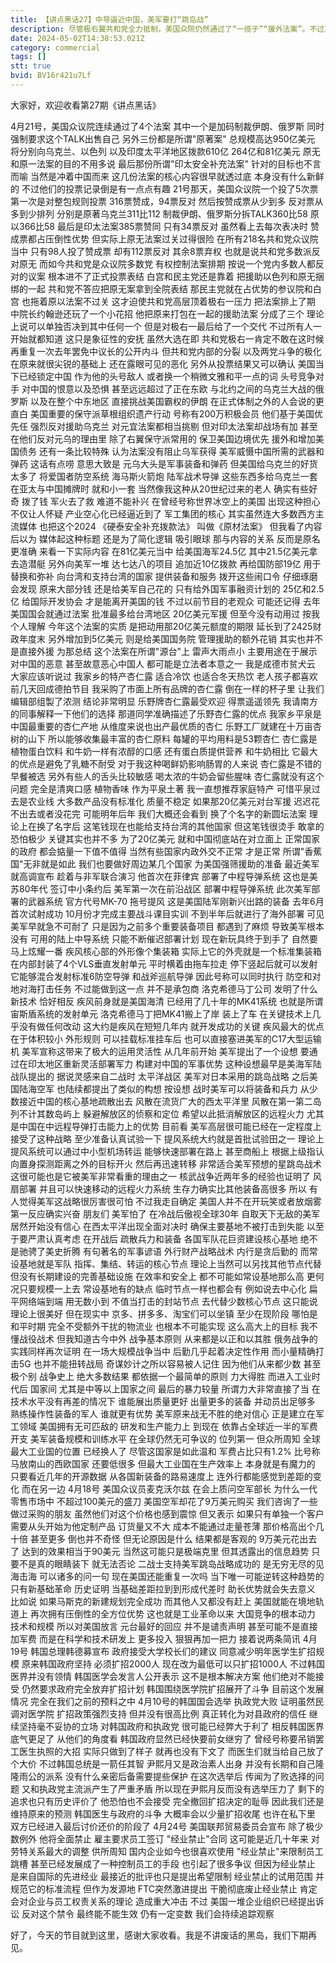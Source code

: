 ```yaml
---
title: 【讲点黑话27】中导逼近中国，美军要打“跳岛战”
description: 尽管极右翼共和党全力抵制，美国众院仍然通过了“一揽子”“援外法案”。不过其中所谓“援台”计划，只是新瓶装旧酒，实质内容更多是给美军自己“打钱”。 但研发和生产效率的下跌，让美军越来越难以维持绝对的技术和规模优势，只能开始冀望于“战术”或者说“计谋”。所以提出“灵活部署”，打“跳岛战”，还将最新的中导系统“堤丰”拉来试验。 然而，“内行要谈后勤”。想靠取巧赢得战争，俄国不久前才给全世界上了一课深刻的教训。美军难道就能例外吗？
date: 2024-05-02T14:38:53.021Z
category: commercial
tags: []
stt: true
bvid: BV16r421u7Lf
---
```


大家好，欢迎收看第27期《讲点黑话》

4月21号，美国众议院连续通过了4个法案
其中一个是加码制裁伊朗、俄罗斯
同时强制要求这个TALK出售自己
另外三份都是所谓"原著案"
总规模高达950亿美元
将分别向乌克兰、以色列
以及印度太平洋地区拨款610亿
264亿和81亿美元
原无和原一法案的目的不用多说
最后那份所谓"印太安全补充法案"
针对的目标也不言而喻
当然是冲着中国而来
这几份法案的核心内容很早就透过底
本身没有什么新鲜的
不过他们的投票记录倒是有一点点有趣
21号那天，美国众议院一个投了5次票
第一次是对整包规则投票
316票赞成，94票反对
然后按赞成票从少到多
反对票从多到少排列
分别是原著乌克兰311比112
制裁伊朗、俄罗斯分拆TALK360比58
原以366比58
最后是印太法案385票赞同
只有34票反对
虽然看上去每次表决时
赞成票都占压倒性优势
但实际上原无法案过关过得很险
在所有218名共和党众议院当中
只有98人投了赞成票
却有112票反对
其余8票弃权
也就是说共和党多数派反对原无
而如今共和党是众议院多数党
有权控制法案排期
按说一个党内多数人都反对的议案
根本进不了正式投票表结
白宫和民主党还是靠着
把援助以色列和原无捆绑的一起
共和党不答应把原无案拿到全院表结
那民主党就在占优势的参议院和白宫
也拖着原以法案不过关
这才迫使共和党高层顶着极右一压力
把法案排上了期
中院长约翰逊还玩了一个小花招
他把原来打包在一起的援助法案
分成了三个
理论上说可以单独否决到其中任何一个
但是对极右一最后给了一个交代
不过所有人一开始就都知道
这只是象征性的安抚
虽然大选在即
共和党极右一肯定不敢在这时候
再重复一次去年罢免中议长的公开内斗
但共和党内部的分裂
以及两党斗争的极化
在原来就很尖锐的基础上
还在露眼可见的恶化
另外从投票结果又可以确认
美国当下已经锁定中国
作为他的头号敌人
或者换一个稍微文雅和平一点的词
头号竞争对手
对中国的恨意以及恐惧
甚至远远超过了正在东欧
与北约之间的乌克兰大战的俄罗斯
以及在整个中东地区
直接挑战美国霸权的伊朗
在正式体制之外的人会说的更直白
美国重要的保守派草根组织遗产行动
号称有200万积极会员
他们基于美国优先任
强烈反对援助乌克兰
对元宜法案都相当挑剔
但对印太法案却战场有加
甚至在他们反对元乌的理由里
除了右翼保守派常用的
保卫美国边境优先
援外和增加美国债务
还有一条比较特殊
认为法案没有阻止乌军获得
美军威慑中国所需的武器和弹药
这话有点唠
意思大致是
元乌大头是军事装备和弹药
但美国给乌克兰的好货太多了
将爱国者防空系统
海马斯火箭炮
陆军战术导弹
这些东西多给乌克兰一套
在亚太与中国摊牌时
就和小一套
当然像我这种从20世纪过来的老人
确实有些好奇
拨了钱
军火去了救
难道不能补兴
在曾经号称世界冰空上的美国
出现这种担心
不仅让人怀疑
产业空心化已经逼近到了
军工集团的核心
其实虽然连大多数西方主流媒体
也把这个2024
《硬泰安全补充拨款法》
叫做《原材法案》
但我看了内容后以为
媒体起这种标题
还是为了简化逻辑
吸引眼球
那与内容的关系
反而是原名更准确
来看一下实际内容
在81亿美元当中
给美国海军24.5亿
其中21.5亿美元拿去造潜艇
另外向美军一堆
达七达八的项目
追加近10亿拨款
再给国防部19亿
用于替换和弥补
向台湾和支持台湾的国家
提供装备和服务
拨开这些闹口令
仔细琢磨会发现
原来大部分钱
还是给美军自己花的
只有给外国军事融资计划的
25亿和2.5亿
给国际开发协会
才是能离开美国的钱
不过以前节目的老观众
可能还记得
去年美国国会就通过法案
批准最多给台湾地区
20亿美元军援
但至今没有动用过
按我个人理解
今年这个法案的实质
是把动用那20亿美元额度的期限
延长到了2425财政年度末
另外增加到5亿美元
则是给美国国务院
管理援助的额外花销
其实也并不是直接外援
为那总结
这个法案在所谓"源台"上
雷声大雨点小
主要用途在于展示对中国的恶意
甚至故意恶心中国人
都可能是立法者本意之一
我是成德市贫犬云
大家应该听说过
我家乡的特产杏仁露
适合冷饮
也适合冬天热饮
老人孩子都喜欢
前几天回成德拍节目
我采购了市面上所有品牌的杏仁露
倒在一样的杯子里
让我们编辑部组製了浓测
结论非常明显
乐野牌杏仁露最受欢迎 得票遥遥领先
我请南方的同事解释一下他们的选择
那道同学准确描述了乐野杏仁露的优点
我家乡平泉是中国最重要的杏仁产地
从维度来说也出产最优质的杏仁
乐野工厂就建在十万亩杏树的山下
所以能够收集最丰富的杏仁原料
每罐的平均用料是53颗杏仁
杏仁露是植物蛋白饮料
和牛奶一样有浓醇的口感
还有蛋白质提供营养
和牛奶相比
它最大的优点是避免了乳糖不耐受
对于我这种喝鲜奶影响肠胃的人来说
杏仁露是不错的早餐被选
另外有些人的舌头比较敏感
喝太浓的牛奶会留些腥味
杏仁露就没有这个问题
完全是清爽口感 植物香味
作为平泉土著
我一直想推荐家庭特产
可惜平泉过去是农业线
大多数产品没有标准化 质量不稳定
如果那20亿美元对台军援
迟迟花不出去或者没花完
可能明年后年
我们大概还会看到
换了个名字的新圆坛法案
理论上在换了名字后
这笔钱现在也能给支持台湾的其他国家
但这笔钱很烫手
敢拿的恐怕极少
关键其实也并不多
为了20亿美元
就和中国彻底站在对立面上
正常国家的政府
都会掂量一下值不值得
当然有些国家内政外交不正常
才是正常
所谓"香蕉国"无非就是如此
我们也要做好周边某几个国家
为美国强筛援助的准备
最近美军就高调宣布
趁着与非军联合演习
他首次在菲律宾
部署了中程导弹系统
这也是美苏80年代
签订中小条约后
美军第一次在前沿战区
部署中程导弹系统
此次美军部署的武器系统
官方代号MK-70 拖号提风
这是美国陆军刚新兴出路的装备
去年6月首次试射成功
10月份才完成主要战斗课目实训
不到半年后就进行了海外部署
可见美军早就急不可耐了
只是因为之前多个重要装备项目
都遇到了麻烦
导致美军根本没有
可用的陆上中导系统
只能不断催迟部署计划
现在新玩具终于到手了
自然要马上炫耀一番
疾风核心部的外形像个集装箱
实际上它的外壳就是一个标准集装箱
在内部封装了4个VLS垂直发射单元
平时横着由拖车拉走
停下竖起后就可以发射
它能够混合发射标准6防空导弹
和战斧巡航导弹
因此号称可以同时执行
防空和对地对海打击任务
不过能做到这一点
并不是承包商
洛克希德马丁公司
发明了什么新技术
恰好相反
疾风前身就是美国海清
已经用了几十年的MK41系统
也就是所谓宙斯盾系统的发射单元
洛克希德马丁把MK41搬上了岸
装上了车
在关键技术上几乎没有做任何改动
这大约是疾风在短短几年内
就开发成功的关键
疾风最大的优点在于体积较小
外形规则
可以挂载标准挂车后
也可以直接塞进美军的C17大型运输机
美军宣称这带来了极大的运用灵活性
从几年前开始
美军提出了一个设想
要通过在印太地区重新灵活部署军力
构建对中国的军事优势
这种设想最早是美海军陆战队提出的
据说灵感来自二战时
太平洋战区
美军对日本采用的跳岛战略
之后美国陆海空军
也陆续都提出了类似的构想
按设想
战时美军可以将装备和兵力
从少数接近中国的核心基地疏散出去
风散在流货广大的西太平洋里
风散在第一第二岛列不计其数岛屿上
躲避解放区的侦察和定位
希望以此抵消解放区的远程火力
尤其是中国在中远程导弹打击能力上的优势
目前看
美军高层很可能已经在一定程度上
接受了这种战略
至少准备认真试验一下
提风系统大约就是首批试验田之一
理论上
提风系统可以通过中小型机场转运
能够快速部署在路上
甚至商船上
根据上级指认
向置身探测距离之外的目标开火
然后再迅速转移
非常适合美军预想的星跳岛战术
这很可能也是它被美军非常看重的理由之一
核武战争近两年多的经验也证明了
风扇部署
并且可以快速移动的远程火力系统
生存力确实比其他装备高很多
所以
有人觉得美军这战略很厉害很可怕
不过我走自确定
美国人并不在开玩笑或者放烟雾
第一反应确实兴奋
朋友们
美军怕了
在冷战后傲视全球30年
自取天下无敌的美军
居然开始没有信心
在西太平洋出现全面对决时
确保主要基地不被打击到失能
以至于要严肃认真考虑
在开战后
疏散兵力和装备
各国军队花巨资建设核心基地
绝不是驰骋了美史折腾
有句著名的军事谚语
外行财产战略战术
内行是贪后勤的
而常设基地就是军队
指挥、集结、转运的核心节点
理论上当然可以另找其他节点代替
但没有长期建设的完善基础设施
在效率和安全上
都不可能如常设基地那么高
更何况只要规模一上去
常设基地有的缺点
临时节点一样也都会有
例如说去中心化
扁平网络端到端
用无数小到
不值当打击的封站节点
去代替少数核心节点
这只能说理论上很美好
但在现实中
京多、拼多多、淘宝们可以坐镇
至少在现阶段
哪怕是和平时期
完全不受额外干扰的物流业
也根本不可能实现
这么高大上的目标
我不懂战役战术
但我知道古今中外
战争基本原则
从来都是以正和以其胜
俄务战争的实践同样再次证明
在一场大规模战争当中
后勤几乎起着决定性作用
而小量精确打击5G
也并不能扭转战局
奇谋妙计之所以容易被人记住
因为他们从来都少数
甚至极个别
战争史上
绝大多数结果
都依据一个最简单的原则
力大得胜
而进入工业时代后
国家间
尤其是中等以上国家之间
最后的暴力较量
所谓力大非常直接了当
在技术水平没有再差的情况下
谁能展出质量更好
出量更多的装备
并动员出足够多
熟练操作性装备的军人
谁就更有优势
美军原来战无不胜的绝对信心
正是建立在军工领域
美国拥有无可匹敌的
研发和生产能力上
到现在
依靠占全球近一半的军费开支
美军装备规模和训练水平
在全球仍然无可争议的
位列第一
但众所周知
全球最大工业国的位置
已经换人了
尽管这国家是如此温和
军费占比只有1.2%
比号称马放南山的西欧国家
还要低很多
但最大工业国在生产效率上
本身就是有魔力的
只要看近几年的开源数据
从各国新装备的路易速度上
连外行都能感觉到差距的变化
而在另一边
4月18号
美国众议员麦克沃尔兹
在会上质问空军部长
为什么一代零售市场中
不超过100美元的盛刀
美国空军却花了9万美元购买
我们咨询了一些做过采购的朋友
虽然他们对这个价格也感到震惊
但又表示
如果只有单独一个客户
需要从头开始为他定制产品
订货量又不大
成本不能通过走量苍薄
那价格高出个几十倍
甚至更多
倒也并不奇怪
但无论原因是什么
结果都是客观的
9万美元花出去了
达到的效果相当于90美元
当然这可能只是极端克里
但其透露出的信息趋势
只要不是真的眼睛装下
就无法否论
二战士支持美军跳岛战略成功的
是无穷无尽的见海击海
可以诸多的问一句
现在美国还能重复一次吗
当下唯一可能逆转这种趋势的
只有新基础革命
历史证明
当基础差距拉到到形成代差时
助长优势就会失去意义
比如说
如果马斯克的新建规划完全成功
而其他人又都没有赶上
美国就能在境地轨道上
再次拥有压倒性的全方位优势
这也就是工业革命以来
大国竞争的根本动力
技术和规模
所以对美国放言
元台最好的回应
并不是谴责声明
甚至可能不是直接加军费
而是在科学和技术研发上
更多投入
狠狠再加一把力
接着说两条简讯
4月19号
韩国总理韩德募宣布
政府接受大学校长们的建议
同意减少明年医学生扩招规模
原来韩国政府坚持
必须扩招2000人
现在改为最低可以只扩招1000人
不过韩国医界并没有领情
韩国医学会发言人公开表示
这不是根本解决方案
他们绝对不能接受
仍然要求政府完全放弃扩招计划
韩国围绕医学院扩招展开了斗争
目前这个发展情况
完全在我们之前的预料之中
4月10号的韩国国会选举
执政党大败
证明虽然民调对医学院
扩招政策强烈支持
但并没有很高比例
真正转化为对县政府的信任
继续坚持毫不妥协的立场
对韩国政府和执政党
很可能已经弊大于利了
相反韩国医界底气更足了
从他们的角度看
韩国政府显然已经快要前女继穷了
曾经号称要吊销罢工医生执照的大招
实际只做到了样子
就再也没有下文了
而医生们就当给自己放了个大价
不过韩国总统是一箭任其智
尹熙月又是政治素人出身
并没有长期和自己隆隆雨公的派系
没有什么亲密后备需要提些保护
在这次选举后
传闻为了败选择的问题
又和执政党主流派产生了严重矛盾
所以现在尹熙月反而没有选举压力了
剩下的追求也只有历史评价了
他恐怕也不会接受
完全撤回扩招决定的耻辱
因此我们还是维持原来的预测
韩国医生与政府的斗争
大概率会以少量扩招收尾
也许在私下里
双方已经进入最后讨价还价的阶段了
4月24号
美国联邦贸易委员会宣布
除了极少数例外
他将全面禁止
雇主要求员工签订
"经业禁止"合同
这可能是近几十年来
对劳特关系最大的调整
供所周知
国内企业如今也很喜欢使用
"经业禁止"来限制员工跳槽
甚至已经发展成了一种控制员工的手段
也引起了很多争议
但因为经业禁止
是来自国际的先进经业
最接近的批评也只是提出希望限制
经业禁止的试用范围
并规范它的标准流程
但作为发源地
FTC突然激进提出
干脆彻底废止经业禁止
肯定会对企业与员工权责关系的理论
造成重大冲击
不过
美国一堆企业组织已经提出诉讼
反对这个禁令
最终能不能生效
仍有一定变数
我们会持续追踪观察

好了，今天的节目就到这里，感谢大家收看。我是不讲废话的黑岛，我们下期再见。